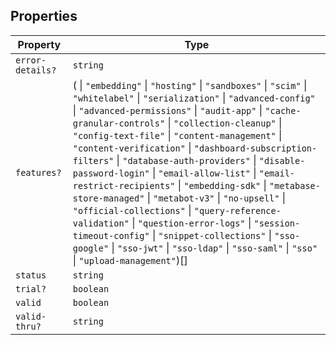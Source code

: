 ## Properties

| Property | Type |
| ------ | ------ |
| <a id="error-details"></a> `error-details?` | `string` |
| <a id="features"></a> `features?` | ( \| `"embedding"` \| `"hosting"` \| `"sandboxes"` \| `"scim"` \| `"whitelabel"` \| `"serialization"` \| `"advanced-config"` \| `"advanced-permissions"` \| `"audit-app"` \| `"cache-granular-controls"` \| `"collection-cleanup"` \| `"config-text-file"` \| `"content-management"` \| `"content-verification"` \| `"dashboard-subscription-filters"` \| `"database-auth-providers"` \| `"disable-password-login"` \| `"email-allow-list"` \| `"email-restrict-recipients"` \| `"embedding-sdk"` \| `"metabase-store-managed"` \| `"metabot-v3"` \| `"no-upsell"` \| `"official-collections"` \| `"query-reference-validation"` \| `"question-error-logs"` \| `"session-timeout-config"` \| `"snippet-collections"` \| `"sso-google"` \| `"sso-jwt"` \| `"sso-ldap"` \| `"sso-saml"` \| `"sso"` \| `"upload-management"`)[] |
| <a id="status"></a> `status` | `string` |
| <a id="trial"></a> `trial?` | `boolean` |
| <a id="valid"></a> `valid` | `boolean` |
| <a id="valid-thru"></a> `valid-thru?` | `string` |
